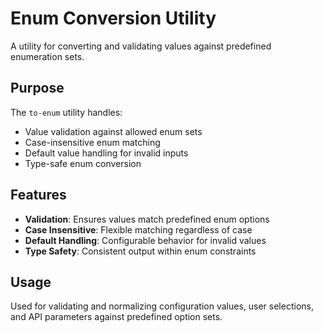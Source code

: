 # Enum Conversion Utility

A utility for converting and validating values against predefined enumeration sets.

## Purpose

The `to-enum` utility handles:
- Value validation against allowed enum sets
- Case-insensitive enum matching
- Default value handling for invalid inputs
- Type-safe enum conversion

## Features

- **Validation**: Ensures values match predefined enum options
- **Case Insensitive**: Flexible matching regardless of case
- **Default Handling**: Configurable behavior for invalid values
- **Type Safety**: Consistent output within enum constraints

## Usage

Used for validating and normalizing configuration values, user selections, and API parameters against predefined option sets. 